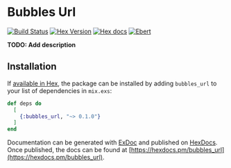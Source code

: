 # Bubbles Url

[![Build Status](https://api.travis-ci.org/elixir-bubbles/bubbles_url.svg?branch=master)](https://travis-ci.org/elixir-bubbles/bubbles_url) [![Hex Version](http://img.shields.io/hexpm/v/bubbles_url.svg?style=flat)](https://hex.pm/packages/bubbles_url) [![Hex docs](http://img.shields.io/badge/hex.pm-docs-green.svg?style=flat)](https://hexdocs.pm/bubbles_url) [![Ebert](https://ebertapp.io/github/elixir-bubbles/bubbles_url.svg)](https://ebertapp.io/github/elixir-bubbles/bubbles_url)

**TODO: Add description**

## Installation

If [available in Hex](https://hex.pm/docs/publish), the package can be installed
by adding `bubbles_url` to your list of dependencies in `mix.exs`:

```elixir
def deps do
  [
    {:bubbles_url, "~> 0.1.0"}
  ]
end
```

Documentation can be generated with [ExDoc](https://github.com/elixir-lang/ex_doc)
and published on [HexDocs](https://hexdocs.pm). Once published, the docs can
be found at [https://hexdocs.pm/bubbles_url](https://hexdocs.pm/bubbles_url).
